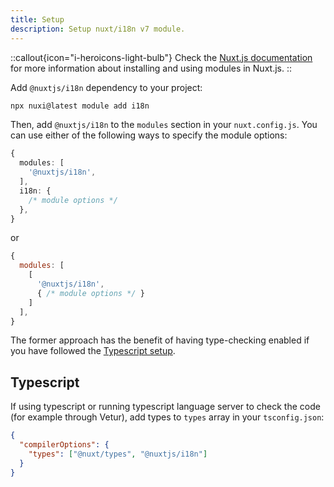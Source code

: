```yaml
---
title: Setup
description: Setup nuxt/i18n v7 module.
---
```


::callout{icon="i-heroicons-light-bulb"}
Check the [Nuxt.js documentation](https://nuxtjs.org/guides/configuration-glossary/configuration-modules) for more information about installing and using modules in Nuxt.js.
::

Add `@nuxtjs/i18n` dependency to your project:
```bash
npx nuxi@latest module add i18n
```

Then, add `@nuxtjs/i18n` to the `modules` section in your `nuxt.config.js`. You can use either of the following ways to specify the module options:

```ts [nuxt.config.ts]
{
  modules: [
    '@nuxtjs/i18n',
  ],
  i18n: {
    /* module options */
  },
}
```

or

```js [nuxt.config.js]
{
  modules: [
    [
      '@nuxtjs/i18n',
      { /* module options */ }
    ]
  ],
}
```

The former approach has the benefit of having type-checking enabled if you have followed the [Typescript setup](#typescript).

## Typescript

If using typescript or running typescript language server to check the code (for example through Vetur), add types to `types` array in your `tsconfig.json`:

```json [tsconfig.json]
{
  "compilerOptions": {
    "types": ["@nuxt/types", "@nuxtjs/i18n"]
  }
}
```
